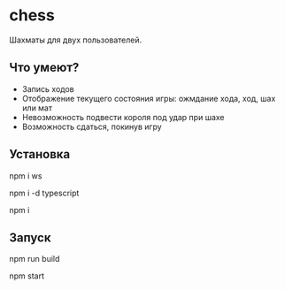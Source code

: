 # chess
Шахматы для двух пользователей. 
## Что умеют?
- Запись ходов
- Отображение текущего состояния игры: ожмдание хода, ход, шах или мат
- Невозможность подвести короля под удар при шахе
- Возможность сдаться, покинув игру

## Установка

npm i ws

npm i -d typescript

npm i

## Запуск

npm run build

npm start
